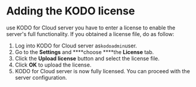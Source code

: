 # Adding the KODO license

 use KODO for Cloud server you have to enter a license to enable the server's full functionality.  If you obtained a license file, do as follow:

1. Log into KODO for Cloud server as`kodoadmin`user.
2. Go to the **Settings** and ****choose ****the **License** tab.
3. Click the **Upload license** button and select the license file.
4. Click **OK** to upload the license.
5.  KODO for Cloud server is now fully licensed. You can proceed with the server configuration.





